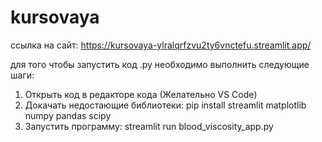 # kursovaya
ссылка на сайт: https://kursovaya-ylralqrfzvu2ty6vnctefu.streamlit.app/

для того чтобы запустить код .py необходимо выполнить следующие шаги:
1) Открыть код в редакторе кода (Желательно VS Code)
2) Докачать недостающие библиотеки:
   pip install streamlit matplotlib numpy pandas scipy
3) Запустить программу:
   streamlit run blood_viscosity_app.py
